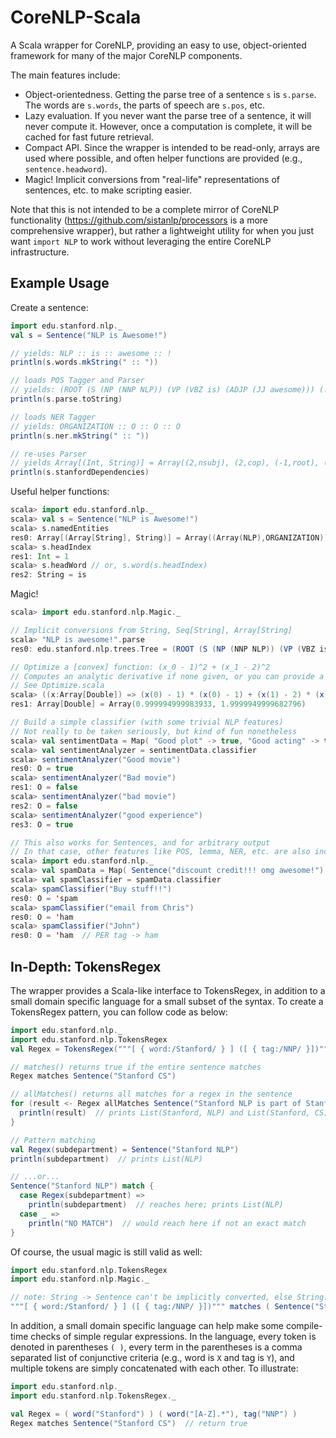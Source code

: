 CoreNLP-Scala
=============

A Scala wrapper for CoreNLP, providing an easy to use, object-oriented
framework for many of the major CoreNLP components.

The main features include:

* Object-orientedness. Getting the parse tree of a sentence `s` is `s.parse`.
  The words are `s.words`, the parts of speech are `s.pos`, etc.
* Lazy evaluation. If you never want the parse tree of a sentence, it will never compute it.
  However, once a computation is complete, it will be cached for fast future retrieval.
* Compact API. Since the wrapper is intended to be read-only, arrays are used where possible,
  and often helper functions are provided (e.g., `sentence.headword`).
* Magic! Implicit conversions from "real-life" representations of sentences, etc. to
  make scripting easier.

Note that this is not intended to be a complete mirror of CoreNLP functionality
(https://github.com/sistanlp/processors is a more comprehensive wrapper), but rather
a lightweight utility for when you just want `import NLP` to work without leveraging
the entire CoreNLP infrastructure.

Example Usage
-------------

Create a sentence:

```scala
import edu.stanford.nlp._
val s = Sentence("NLP is Awesome!")

// yields: NLP :: is :: awesome :: !
println(s.words.mkString(" :: "))

// loads POS Tagger and Parser
// yields: (ROOT (S (NP (NNP NLP)) (VP (VBZ is) (ADJP (JJ awesome))) (. !)))
println(s.parse.toString)

// loads NER Tagger
// yields: ORGANIZATION :: O :: O :: O
println(s.ner.mkString(" :: "))

// re-uses Parser
// yields Array[(Int, String)] = Array((2,nsubj), (2,cop), (-1,root), (3,noop))
println(s.stanfordDependencies)
```

Useful helper functions:

```scala
scala> import edu.stanford.nlp._
scala> val s = Sentence("NLP is Awesome!")
scala> s.namedEntities
res0: Array[(Array[String], String)] = Array((Array(NLP),ORGANIZATION))
scala> s.headIndex
res1: Int = 1
scala> s.headWord // or, s.word(s.headIndex)
res2: String = is
```

Magic!

```scala
scala> import edu.stanford.nlp.Magic._

// Implicit conversions from String, Seq[String], Array[String]
scala> "NLP is awesome!".parse
res0: edu.stanford.nlp.trees.Tree = (ROOT (S (NP (NNP NLP)) (VP (VBZ is) (ADJP (JJ awesome))) (. !)))

// Optimize a [convex] function: (x_0 - 1)^2 + (x_1 - 2)^2
// Computes an analytic derivative if none given, or you can provide a derivative with .derivative()
// See Optimize.scala
scala> ((x:Array[Double]) => (x(0) - 1) * (x(0) - 1) + (x(1) - 2) * (x(1) - 2)).minimize(Array(0,0))
res1: Array[Double] = Array(0.999994999983933, 1.9999949999682796)

// Build a simple classifier (with some trivial NLP features)
// Not really to be taken seriously, but kind of fun nonetheless
scala> val sentimentData = Map( "Good plot" -> true, "Good acting" -> true, "Bad plot" -> false, "Bad experience" -> false )
scala> val sentimentAnalyzer = sentimentData.classifier
scala> sentimentAnalyzer("Good movie")
res0: O = true
scala> sentimentAnalyzer("Bad movie")
res1: O = false
scala> sentimentAnalyzer("bad movie")
res2: O = false
scala> sentimentAnalyzer("good experience")
res3: O = true

// This also works for Sentences, and for arbitrary output
// In that case, other features like POS, lemma, NER, etc. are also included, making for an almost reasonable baseline
scala> import edu.stanford.nlp._
scala> val spamData = Map( Sentence("discount credit!!! omg awesome!") -> 'spam, Sentence("your Stanford account") -> 'ham, Sentence("Nigerian prince") -> 'spam, Sentence("Chris Manning") -> 'ham )
scala> val spamClassifier = spamData.classifier
scala> spamClassifier("Buy stuff!!")
res0: O = 'spam
scala> spamClassifier("email from Chris")
res0: O = 'ham
scala> spamClassifier("John")
res0: O = 'ham  // PER tag -> ham
```

In-Depth: TokensRegex
---------------------
The wrapper provides a Scala-like interface to TokensRegex, in addition to
  a small domain specific language for a small subset of the syntax.
To create a TokensRegex pattern, you can follow code as below:

```scala
import edu.stanford.nlp._
import edu.stanford.nlp.TokensRegex
val Regex = TokensRegex("""[ { word:/Stanford/ } ] ([ { tag:/NNP/ }])""")

// matches() returns true if the entire sentence matches
Regex matches Sentence("Stanford CS") 

// allMatches() returns all matches for a regex in the sentence
for (result <- Regex allMatches Sentence("Stanford NLP is part of Stanford CS")) {
  println(result)  // prints List(Stanford, NLP) and List(Stanford, CS)
}

// Pattern matching
val Regex(subdepartment) = Sentence("Stanford NLP")
println(subdepartment)  // prints List(NLP)

// ...or...
Sentence("Stanford NLP") match {
  case Regex(subdepartment) =>
    println(subdepartment)  // reaches here; prints List(NLP)
  case _ =>
    println("NO MATCH")  // would reach here if not an exact match
}
```

Of course, the usual magic is still valid as well:

```scala
import edu.stanford.nlp.TokensRegex
import edu.stanford.nlp.Magic._

// note: String -> Sentence can't be implicitly converted, else String.matches(String) is invoked
"""[ { word:/Stanford/ } ] ([ { tag:/NNP/ }])""" matches ( Sentence("Stanford NLP") )
```

In addition, a small domain specific language can help make some compile-time
  checks of simple regular expressions.
In the language, every token is denoted in parentheses `( )`, every term
  in the parentheses is a comma separated list of conjunctive criteria
  (e.g., word is `X` and tag is `Y`), and multiple tokens are simply
  concatenated with each other.
To illustrate:

```scala
import edu.stanford.nlp._
import edu.stanford.nlp.TokensRegex._

val Regex = ( word("Stanford") ) ( word("[A-Z].*"), tag("NNP") )
Regex matches Sentence("Stanford CS")  // return true
```
